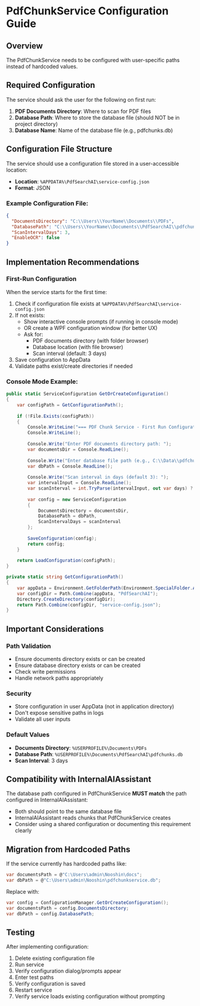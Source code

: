 # PdfChunkService Configuration Guide

## Overview
The PdfChunkService needs to be configured with user-specific paths instead of hardcoded values.

## Required Configuration

The service should ask the user for the following on first run:

1. **PDF Documents Directory**: Where to scan for PDF files
2. **Database Path**: Where to store the database file (should NOT be in project directory)
3. **Database Name**: Name of the database file (e.g., pdfchunks.db)

## Configuration File Structure

The service should use a configuration file stored in a user-accessible location:
- **Location**: `%APPDATA%\PdfSearchAI\service-config.json`
- **Format**: JSON

### Example Configuration File:

```json
{
  "DocumentsDirectory": "C:\\Users\\YourName\\Documents\\PDFs",
  "DatabasePath": "C:\\Users\\YourName\\Documents\\PdfSearchAI\\pdfchunks.db",
  "ScanIntervalDays": 3,
  "EnableOCR": false
}
```

## Implementation Recommendations

### First-Run Configuration

When the service starts for the first time:

1. Check if configuration file exists at `%APPDATA%\PdfSearchAI\service-config.json`
2. If not exists:
   - Show interactive console prompts (if running in console mode)
   - OR create a WPF configuration window (for better UX)
   - Ask for:
     - PDF documents directory (with folder browser)
     - Database location (with file browser)
     - Scan interval (default: 3 days)
3. Save configuration to AppData
4. Validate paths exist/create directories if needed

### Console Mode Example:

```csharp
public static ServiceConfiguration GetOrCreateConfiguration()
{
    var configPath = GetConfigurationPath();
    
    if (!File.Exists(configPath))
    {
        Console.WriteLine("=== PDF Chunk Service - First Run Configuration ===");
        Console.WriteLine();
        
        Console.Write("Enter PDF documents directory path: ");
        var documentsDir = Console.ReadLine();
        
        Console.Write("Enter database file path (e.g., C:\\Data\\pdfchunks.db): ");
        var dbPath = Console.ReadLine();
        
        Console.Write("Scan interval in days (default 3): ");
        var intervalInput = Console.ReadLine();
        var scanInterval = int.TryParse(intervalInput, out var days) ? days : 3;
        
        var config = new ServiceConfiguration
        {
            DocumentsDirectory = documentsDir,
            DatabasePath = dbPath,
            ScanIntervalDays = scanInterval
        };
        
        SaveConfiguration(config);
        return config;
    }
    
    return LoadConfiguration(configPath);
}

private static string GetConfigurationPath()
{
    var appData = Environment.GetFolderPath(Environment.SpecialFolder.ApplicationData);
    var configDir = Path.Combine(appData, "PdfSearchAI");
    Directory.CreateDirectory(configDir);
    return Path.Combine(configDir, "service-config.json");
}
```

## Important Considerations

### Path Validation
- Ensure documents directory exists or can be created
- Ensure database directory exists or can be created
- Check write permissions
- Handle network paths appropriately

### Security
- Store configuration in user AppData (not in application directory)
- Don't expose sensitive paths in logs
- Validate all user inputs

### Default Values
- **Documents Directory**: `%USERPROFILE%\Documents\PDFs`
- **Database Path**: `%USERPROFILE%\Documents\PdfSearchAI\pdfchunks.db`
- **Scan Interval**: 3 days

## Compatibility with InternalAIAssistant

The database path configured in PdfChunkService **MUST match** the path configured in InternalAIAssistant:

- Both should point to the same database file
- InternalAIAssistant reads chunks that PdfChunkService creates
- Consider using a shared configuration or documenting this requirement clearly

## Migration from Hardcoded Paths

If the service currently has hardcoded paths like:
```csharp
var documentsPath = @"C:\Users\admin\Nooshin\docs";
var dbPath = @"C:\Users\admin\Nooshin\pdfchunkservice.db";
```

Replace with:
```csharp
var config = ConfigurationManager.GetOrCreateConfiguration();
var documentsPath = config.DocumentsDirectory;
var dbPath = config.DatabasePath;
```

## Testing

After implementing configuration:
1. Delete existing configuration file
2. Run service
3. Verify configuration dialog/prompts appear
4. Enter test paths
5. Verify configuration is saved
6. Restart service
7. Verify service loads existing configuration without prompting
